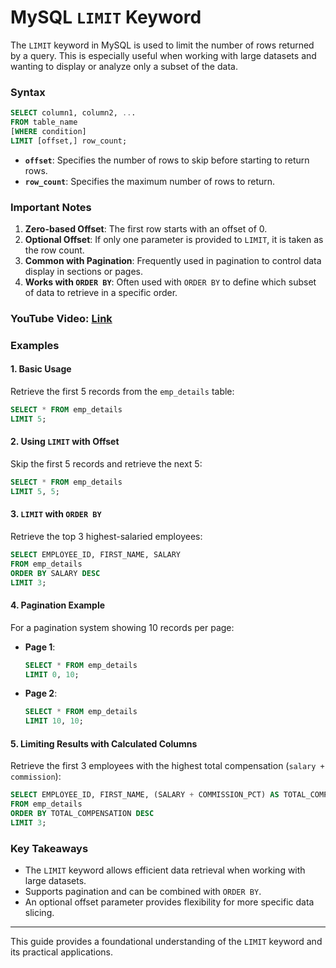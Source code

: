 
# MySQL `LIMIT` Keyword

The `LIMIT` keyword in MySQL is used to limit the number of rows returned by a query. This is especially useful when working with large datasets and wanting to display or analyze only a subset of the data. 

### Syntax

```sql
SELECT column1, column2, ...
FROM table_name
[WHERE condition]
LIMIT [offset,] row_count;
```

- **`offset`**: Specifies the number of rows to skip before starting to return rows.
- **`row_count`**: Specifies the maximum number of rows to return.

### Important Notes
1. **Zero-based Offset**: The first row starts with an offset of 0.
2. **Optional Offset**: If only one parameter is provided to `LIMIT`, it is taken as the row count.
3. **Common with Pagination**: Frequently used in pagination to control data display in sections or pages.
4. **Works with `ORDER BY`**: Often used with `ORDER BY` to define which subset of data to retrieve in a specific order.

### YouTube Video: [Link](https://www.youtube.com/watch?v=a3LmoN1aQ_c&list=PL53IeEJJLQl3xIzMPqA7lApebsB-UqtNB&index=22)

### Examples

#### 1. Basic Usage
Retrieve the first 5 records from the `emp_details` table:

```sql
SELECT * FROM emp_details
LIMIT 5;
```

#### 2. Using `LIMIT` with Offset
Skip the first 5 records and retrieve the next 5:

```sql
SELECT * FROM emp_details
LIMIT 5, 5;
```

#### 3. `LIMIT` with `ORDER BY`
Retrieve the top 3 highest-salaried employees:

```sql
SELECT EMPLOYEE_ID, FIRST_NAME, SALARY
FROM emp_details
ORDER BY SALARY DESC
LIMIT 3;
```

#### 4. Pagination Example
For a pagination system showing 10 records per page:
- **Page 1**:

    ```sql
    SELECT * FROM emp_details
    LIMIT 0, 10;
    ```

- **Page 2**:

    ```sql
    SELECT * FROM emp_details
    LIMIT 10, 10;
    ```

#### 5. Limiting Results with Calculated Columns
Retrieve the first 3 employees with the highest total compensation (`salary + commission`):

```sql
SELECT EMPLOYEE_ID, FIRST_NAME, (SALARY + COMMISSION_PCT) AS TOTAL_COMPENSATION
FROM emp_details
ORDER BY TOTAL_COMPENSATION DESC
LIMIT 3;
```

### Key Takeaways
- The `LIMIT` keyword allows efficient data retrieval when working with large datasets.
- Supports pagination and can be combined with `ORDER BY`.
- An optional offset parameter provides flexibility for more specific data slicing.

---

This guide provides a foundational understanding of the `LIMIT` keyword and its practical applications.
